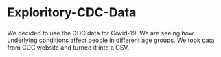 # Exploritory-CDC-Data

### 

 We decided to use the CDC data for Covid-19. We are seeing how underlying conditions affect people in different age groups. We took data from CDC website and turned it into a CSV.
